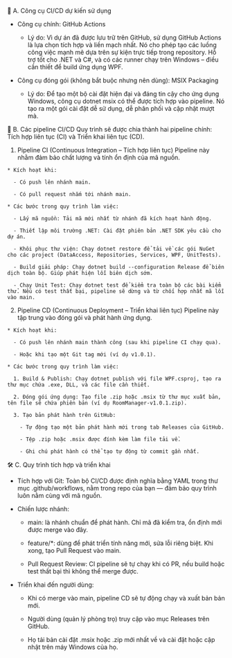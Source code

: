 🔧 A. Công cụ CI/CD dự kiến sử dụng
  * Công cụ chính: GitHub Actions

    - Lý do: Vì dự án đã được lưu trữ trên GitHub, sử dụng GitHub Actions là lựa chọn tích hợp và liền mạch nhất. Nó cho phép tạo các luồng công việc mạnh mẽ dựa trên sự kiện trực tiếp trong repository. Hỗ trợ tốt cho .NET và C#, và có các runner chạy trên           Windows – điều cần thiết để build ứng dụng WPF.

  * Công cụ đóng gói (không bắt buộc nhưng nên dùng): MSIX Packaging

    - Lý do: Để tạo một bộ cài đặt hiện đại và đáng tin cậy cho ứng dụng Windows, công cụ dotnet msix có thể được tích hợp vào pipeline. Nó tạo ra một gói cài đặt dễ sử dụng, dễ phân phối và cập nhật mượt mà.

🚀 B. Các pipeline CI/CD
  Quy trình sẽ được chia thành hai pipeline chính: Tích hợp liên tục (CI) và Triển khai liên tục (CD).

  1. Pipeline CI (Continuous Integration – Tích hợp liên tục)
    Pipeline này nhằm đảm bảo chất lượng và tính ổn định của mã nguồn.

    * Kích hoạt khi:

      - Có push lên nhánh main.

      - Có pull request nhắm tới nhánh main.

    * Các bước trong quy trình làm việc:

      - Lấy mã nguồn: Tải mã mới nhất từ nhánh đã kích hoạt hành động.

      - Thiết lập môi trường .NET: Cài đặt phiên bản .NET SDK yêu cầu cho dự án.

      - Khôi phục thư viện: Chạy dotnet restore để tải về các gói NuGet cho các project (DataAccess, Repositories, Services, WPF, UnitTests).

      - Build giải pháp: Chạy dotnet build --configuration Release để biên dịch toàn bộ. Giúp phát hiện lỗi biên dịch sớm.

      - Chạy Unit Test: Chạy dotnet test để kiểm tra toàn bộ các bài kiểm thử. Nếu có test thất bại, pipeline sẽ dừng và từ chối hợp nhất mã lỗi vào main.
  2. Pipeline CD (Continuous Deployment – Triển khai liên tục)
    Pipeline này tập trung vào đóng gói và phát hành ứng dụng.

    * Kích hoạt khi:

      - Có push lên nhánh main thành công (sau khi pipeline CI chạy qua).

      - Hoặc khi tạo một Git tag mới (ví dụ v1.0.1).

    * Các bước trong quy trình làm việc:

      1. Build & Publish: Chạy dotnet publish với file WPF.csproj, tạo ra thư mục chứa .exe, DLL, và các file cần thiết.

      2. Đóng gói ứng dụng: Tạo file .zip hoặc .msix từ thư mục xuất bản, tên file sẽ chứa phiên bản (ví dụ RoomManager-v1.0.1.zip).

      3. Tạo bản phát hành trên GitHub:

        - Tự động tạo một bản phát hành mới trong tab Releases của GitHub.

        - Tệp .zip hoặc .msix được đính kèm làm file tải về.

        - Ghi chú phát hành có thể tạo tự động từ commit gần nhất.

🛠️ C. Quy trình tích hợp và triển khai
  * Tích hợp với Git: Toàn bộ CI/CD được định nghĩa bằng YAML trong thư mục .github/workflows, nằm trong repo của bạn — đảm bảo quy trình luôn nằm cùng với mã nguồn.

  * Chiến lược nhánh:

    - main: là nhánh chuẩn để phát hành. Chỉ mã đã kiểm tra, ổn định mới được merge vào đây.

    - feature/*: dùng để phát triển tính năng mới, sửa lỗi riêng biệt. Khi xong, tạo Pull Request vào main.

    - Pull Request Review: CI pipeline sẽ tự chạy khi có PR, nếu build hoặc test thất bại thì không thể merge được.

  * Triển khai đến người dùng:

    - Khi có merge vào main, pipeline CD sẽ tự động chạy và xuất bản bản mới.

    - Người dùng (quản lý phòng trọ) truy cập vào mục Releases trên GitHub.

    - Họ tải bản cài đặt .msix hoặc .zip mới nhất về và cài đặt hoặc cập nhật trên máy Windows của họ.
